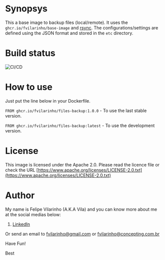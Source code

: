 Synopsys
========

This a base image to backup files (local/remote).
It uses the `ghcr.io/fvilarinho/base-image` and [rsync](https://rsync.samba.org/).
The configurations/settings are defined using the JSON format and stored in the `etc` directory.


Build status
============

![CI/CD](https://github.com/fvilarinho/files-backup/workflows/CI/CD/badge.svg)


How to use
==========

Just put the line below in your Dockerfile.

`FROM ghcr.io/fvilarinho/files-backup:1.0.0` - To use the last stable version.

`FROM ghcr.io/fvilarinho/files-backup:latest` - To use the development version.


License
=======

This image is licensed under the Apache 2.0. Please read the licence file or check the URL [https://www.apache.org/licenses/LICENSE-2.0.txt](https://www.apache.org/licenses/LICENSE-2.0.txt)


Author
======

My name is Felipe Vilarinho (A.K.A Vila) and you can know more about me at the social medias below:

1. [LinkedIn](https://br.linkedin.com/in/fvilarinho)

Or send an email to fvilarinho@gmail.com or fvilarinho@concepting.com.br

Have Fun!

Best